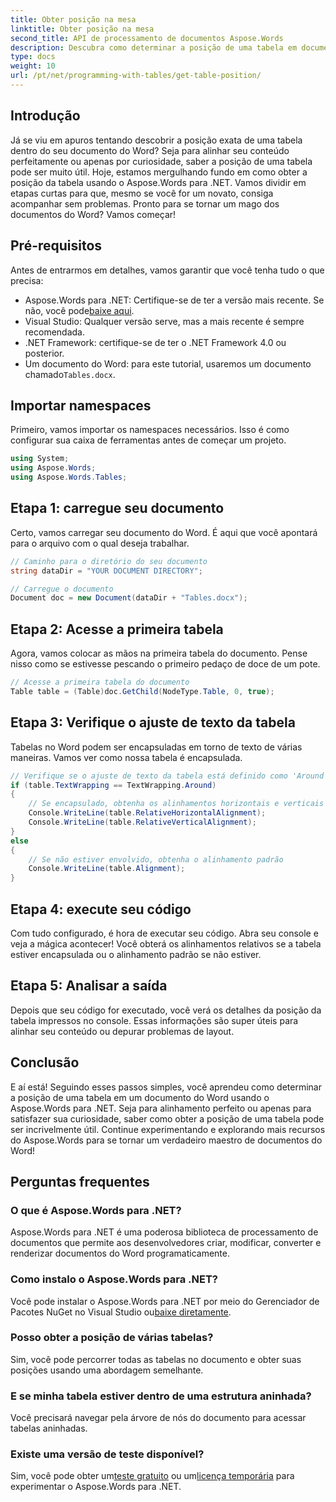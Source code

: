 ```yaml
---
title: Obter posição na mesa
linktitle: Obter posição na mesa
second_title: API de processamento de documentos Aspose.Words
description: Descubra como determinar a posição de uma tabela em documentos do Word usando o Aspose.Words para .NET com nosso guia passo a passo.
type: docs
weight: 10
url: /pt/net/programming-with-tables/get-table-position/
---
```

## Introdução

Já se viu em apuros tentando descobrir a posição exata de uma tabela dentro do seu documento do Word? Seja para alinhar seu conteúdo perfeitamente ou apenas por curiosidade, saber a posição de uma tabela pode ser muito útil. Hoje, estamos mergulhando fundo em como obter a posição da tabela usando o Aspose.Words para .NET. Vamos dividir em etapas curtas para que, mesmo se você for um novato, consiga acompanhar sem problemas. Pronto para se tornar um mago dos documentos do Word? Vamos começar!

## Pré-requisitos

Antes de entrarmos em detalhes, vamos garantir que você tenha tudo o que precisa:
-  Aspose.Words para .NET: Certifique-se de ter a versão mais recente. Se não, você pode[baixe aqui](https://releases.aspose.com/words/net/).
- Visual Studio: Qualquer versão serve, mas a mais recente é sempre recomendada.
- .NET Framework: certifique-se de ter o .NET Framework 4.0 ou posterior.
- Um documento do Word: para este tutorial, usaremos um documento chamado`Tables.docx`.

## Importar namespaces

Primeiro, vamos importar os namespaces necessários. Isso é como configurar sua caixa de ferramentas antes de começar um projeto.

```csharp
using System;
using Aspose.Words;
using Aspose.Words.Tables;
```

## Etapa 1: carregue seu documento

Certo, vamos carregar seu documento do Word. É aqui que você apontará para o arquivo com o qual deseja trabalhar.

```csharp
// Caminho para o diretório do seu documento
string dataDir = "YOUR DOCUMENT DIRECTORY";

// Carregue o documento
Document doc = new Document(dataDir + "Tables.docx");
```

## Etapa 2: Acesse a primeira tabela

Agora, vamos colocar as mãos na primeira tabela do documento. Pense nisso como se estivesse pescando o primeiro pedaço de doce de um pote.

```csharp
// Acesse a primeira tabela do documento
Table table = (Table)doc.GetChild(NodeType.Table, 0, true);
```

## Etapa 3: Verifique o ajuste de texto da tabela

Tabelas no Word podem ser encapsuladas em torno de texto de várias maneiras. Vamos ver como nossa tabela é encapsulada.

```csharp
// Verifique se o ajuste de texto da tabela está definido como 'Around'
if (table.TextWrapping == TextWrapping.Around)
{
    // Se encapsulado, obtenha os alinhamentos horizontais e verticais relativos
    Console.WriteLine(table.RelativeHorizontalAlignment);
    Console.WriteLine(table.RelativeVerticalAlignment);
}
else
{
    // Se não estiver envolvido, obtenha o alinhamento padrão
    Console.WriteLine(table.Alignment);
}
```

## Etapa 4: execute seu código

Com tudo configurado, é hora de executar seu código. Abra seu console e veja a mágica acontecer! Você obterá os alinhamentos relativos se a tabela estiver encapsulada ou o alinhamento padrão se não estiver.

## Etapa 5: Analisar a saída

Depois que seu código for executado, você verá os detalhes da posição da tabela impressos no console. Essas informações são super úteis para alinhar seu conteúdo ou depurar problemas de layout.

## Conclusão

E aí está! Seguindo esses passos simples, você aprendeu como determinar a posição de uma tabela em um documento do Word usando o Aspose.Words para .NET. Seja para alinhamento perfeito ou apenas para satisfazer sua curiosidade, saber como obter a posição de uma tabela pode ser incrivelmente útil. Continue experimentando e explorando mais recursos do Aspose.Words para se tornar um verdadeiro maestro de documentos do Word!

## Perguntas frequentes

### O que é Aspose.Words para .NET?

Aspose.Words para .NET é uma poderosa biblioteca de processamento de documentos que permite aos desenvolvedores criar, modificar, converter e renderizar documentos do Word programaticamente.

### Como instalo o Aspose.Words para .NET?

 Você pode instalar o Aspose.Words para .NET por meio do Gerenciador de Pacotes NuGet no Visual Studio ou[baixe diretamente](https://releases.aspose.com/words/net/).

### Posso obter a posição de várias tabelas?

Sim, você pode percorrer todas as tabelas no documento e obter suas posições usando uma abordagem semelhante.

### E se minha tabela estiver dentro de uma estrutura aninhada?

Você precisará navegar pela árvore de nós do documento para acessar tabelas aninhadas.

### Existe uma versão de teste disponível?

 Sim, você pode obter um[teste gratuito](https://releases.aspose.com/) ou um[licença temporária](https://purchase.aspose.com/temporary-license/) para experimentar o Aspose.Words para .NET.